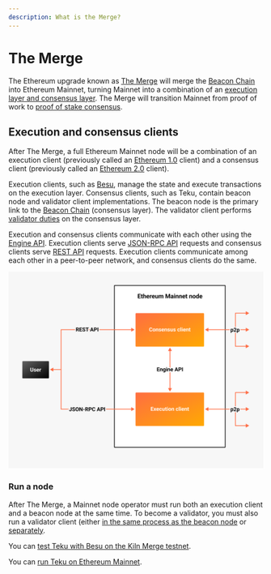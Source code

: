 ```yaml
---
description: What is the Merge?
---
```


# The Merge

The Ethereum upgrade known as [The Merge](https://ethereum.org/en/upgrades/merge/) will merge the [Beacon Chain] into
Ethereum Mainnet, turning Mainnet into a combination of an
[execution layer and consensus layer](#execution-and-consensus-clients).
The Merge will transition Mainnet from proof of work to [proof of stake consensus](Proof-of-Stake.md).

## Execution and consensus clients

After The Merge, a full Ethereum Mainnet node will be a combination of an execution client (previously called an
[Ethereum 1.0](https://blog.ethereum.org/2022/01/24/the-great-eth2-renaming/) client) and a consensus client (previously
called an [Ethereum 2.0](https://blog.ethereum.org/2022/01/24/the-great-eth2-renaming/) client).

Execution clients, such as [Besu], manage the state and execute transactions on the execution layer.
Consensus clients, such as Teku, contain beacon node and validator client implementations.
The beacon node is the primary link to the [Beacon Chain] (consensus layer).
The validator client performs [validator duties](Proof-of-Stake.md) on the consensus layer.

Execution and consensus clients communicate with each other using the
[Engine API](https://github.com/ethereum/execution-apis/blob/main/src/engine/specification.md).
Execution clients serve [JSON-RPC API](https://besu.hyperledger.org/en/stable/Reference/API-Methods/) requests and
consensus clients serve [REST API](../Reference/Rest_API/Rest.md) requests.
Execution clients communicate among each other in a peer-to-peer network, and consensus clients do the same.

![Ethereum Merge node](../images/Execution-Consensus-Clients.png)

### Run a node

After The Merge, a Mainnet node operator must run both an execution client and a beacon node at the same time.
To become a validator, you must also run a validator client (either
[in the same process as the beacon node](../HowTo/Get-Started/Run-Teku.md#start-the-clients-in-a-single-process) or
[separately](../HowTo/Get-Started/Run-Teku.md#run-the-clients-separately).

You can [test Teku with Besu on the Kiln Merge testnet](https://besu.hyperledger.org/en/latest/Tutorials/Merge-Testnet/).

You can [run Teku on Ethereum Mainnet](../HowTo/Get-Started/Connect/Connect-To-Mainnet.md).

<!-- links -->
[Beacon Chain]: https://ethereum.org/en/upgrades/beacon-chain/
[Besu]: https://besu.hyperledger.org/en/stable/
